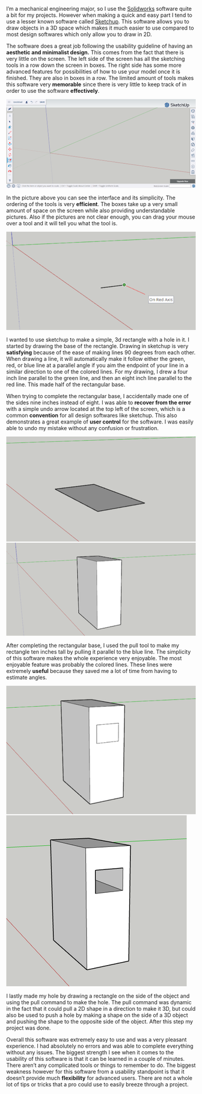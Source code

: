 I’m a mechanical engineering major, so I use the [Solidworks](https://my.solidworks.com/try-solidworks?mktid=13829&utm_campaign=202007_nam_sw_GoogleSWOPT_en_XOP2050_rise_brand_us_exact&utm_medium=cpc&utm_source=google&utm_content=search&utm_term=Cj0KCQjw1aOpBhCOARIsACXYv-doQkbsR_1L5VhMSsWnW6K2-uTgpJCAYLi0ssZIAn2Snk5Rfy_6c3QaAlhKEALw_wcB&gad_source=1&gclid=Cj0KCQjw1aOpBhCOARIsACXYv-doQkbsR_1L5VhMSsWnW6K2-uTgpJCAYLi0ssZIAn2Snk5Rfy_6c3QaAlhKEALw_wcB&gclsrc=aw.ds) software quite a bit for my projects. However when making a quick and easy part I tend to use a lesser known software called [Sketchup](https://www.sketchup.com/plans-and-pricing/sketchup-free). This software allows you to draw objects in a 3D space which makes it much easier to use compared to most design softwares which only allow you to draw in 2D.

The software does a great job following the usability guideline of having an **aesthetic and minimalist design.** This comes from the fact that there is very little on the screen. The left side of the screen has all the sketching tools in a row down the screen in boxes. The right side has some more advanced features for possibilities of how to use your model once it is finished. They are also in boxes in a row. The limited amount of tools makes this software very **memorable** since there is very little to keep track of in order to use the software **effectively**.

![(https://JacobyJohnson34.github.io/ux-portfolio-JacobyJohnson34/Journal%20pic%201.png)](https://github.com/UsabilityEngineering/ux-portfolio-JacobyJohnson34/blob/7dc2653719226845967a0e47d938cc49e502db5c/Journal%20pic%201.png)

In the picture above you can see the interface and its simplicity. The ordering of the tools is very **efficient**. The boxes take up a very small amount of space on the screen while also providing understandable pictures. Also if the pictures are not clear enough, you can drag your mouse over a tool and it will tell you what the tool is. 

![(https://github.com/UsabilityEngineering/ux-portfolio-JacobyJohnson34/blob/00e3efbeeece9bad0efd84a6498a6ea4a19f0b33/Journal%20pic%202.png)](https://github.com/UsabilityEngineering/ux-portfolio-JacobyJohnson34/blob/00e3efbeeece9bad0efd84a6498a6ea4a19f0b33/Journal%20pic%202.png)

I wanted to use sketchup to make a simple, 3d rectangle with a hole in it. I started by drawing the base of the rectangle. Drawing in sketchup is very **satisfying** because of the ease of making lines 90 degrees from each other. When drawing a line, it will automatically make it follow either the green, red, or blue line at a parallel angle if you aim the endpoint of your line in a similar direction to one of the colored lines. For my drawing, I drew a four inch line parallel to the green line, and then an eight inch line parallel to the red line. This made half of the rectangular base. 

When trying to complete the rectangular base, I accidentally made one of the sides nine inches instead of eight. I was able to **recover from the error** with a simple undo arrow located at the top left of the screen, which is a common **convention** for all design softwares like sketchup. This also demonstrates a great example of **user control** for the software. I was easily able to undo my mistake without any confusion or frustration.

![(https://github.com/UsabilityEngineering/ux-portfolio-JacobyJohnson34/blob/27fdbd9640f010659c2b0b2bbc6c1a62b220740b/Journal%20pic%203.png)](https://github.com/UsabilityEngineering/ux-portfolio-JacobyJohnson34/blob/27fdbd9640f010659c2b0b2bbc6c1a62b220740b/Journal%20pic%203.png) 
![(https://github.com/UsabilityEngineering/ux-portfolio-JacobyJohnson34/blob/27fdbd9640f010659c2b0b2bbc6c1a62b220740b/Journal%20pic%204.png)](https://github.com/UsabilityEngineering/ux-portfolio-JacobyJohnson34/blob/27fdbd9640f010659c2b0b2bbc6c1a62b220740b/Journal%20pic%204.png)

After completing the rectangular base, I used the pull tool to make my rectangle ten inches tall by pulling it parallel to the blue line. The simplicity of this software makes the whole experience very enjoyable. The most enjoyable feature was probably the colored lines. These lines were extremely **useful** because they saved me a lot of time from having to estimate angles.

![(https://github.com/UsabilityEngineering/ux-portfolio-JacobyJohnson34/blob/e34f7b79400e79110548678e30e4091f057d41af/Journal%20pic%205.png)](https://github.com/UsabilityEngineering/ux-portfolio-JacobyJohnson34/blob/e34f7b79400e79110548678e30e4091f057d41af/Journal%20pic%205.png) ![(https://github.com/UsabilityEngineering/ux-portfolio-JacobyJohnson34/blob/e34f7b79400e79110548678e30e4091f057d41af/Journal%20pic%206.png)](https://github.com/UsabilityEngineering/ux-portfolio-JacobyJohnson34/blob/e34f7b79400e79110548678e30e4091f057d41af/Journal%20pic%206.png)

I lastly made my hole by drawing a rectangle on the side of the object and using the pull command to make the hole. The pull command was dynamic in the fact that it could pull a 2D shape in a direction to make it 3D, but could also be used to push a hole by making a shape on the side of a 3D object and pushing the shape to the opposite side of the object. After this step my project was done.

Overall this software was extremely easy to use and was a very pleasant experience. I had absolutely no errors and was able to complete everything without any issues. The biggest strength I see when it comes to the usability of this software is that it can be learned in a couple of minutes. There aren’t any complicated tools or things to remember to do. The biggest weakness however for this software from a usability standpoint is that it doesn’t provide much **flexibility** for advanced users. There are not a whole lot of tips or tricks that a pro could use to easily breeze through a project.

